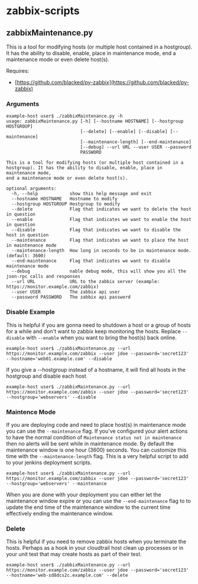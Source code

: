 # zabbix-scripts

## zabbixMaintenance.py
This is a tool for modifying hosts (or multiple host contained in a hostgroup).  It has the ability to disable, enable, place in maintenance mode, end a maintenance mode or even delete host(s).

Requires: 

* [https://github.com/blacked/py-zabbix](https://github.com/blacked/py-zabbix)


### Arguments

```
example-host user$ ./zabbixMaintenance.py -h
usage: zabbixMaintenance.py [-h] [--hostname HOSTNAME] [--hostgroup HOSTGROUP]
                            [--delete] [--enable] [--disable] [--maintenance]
                            [--maintenance-length] [--end-maintenance]
                            [--debug] --url URL --user USER --password
                            PASSWORD

This is a tool for modifying hosts (or multiple host contained in a
hostgroup). It has the ability to disable, enable, place in maintenance mode,
end a maintenance mode or even delete host(s).

optional arguments:
  -h, --help            show this help message and exit
  --hostname HOSTNAME   Hostname to modify
  --hostgroup HOSTGROUP Hostgroup to modify
  --delete              Flag that indicates we want to delete the host in question
  --enable              Flag that indicates we want to enable the host in question
  --disable             Flag that indicates we want to disable the host in question
  --maintenance         Flag that indicates we want to place the host in maintenance mode
  --maintenance-length  How long in seconds to be in maintenance mode. (default: 3600)
  --end-maintenance     Flag that indicates we want to disable maintenance mode
  --debug               nable debug mode, this will show you all the json-rpc calls and responses
  --url URL             URL to the zabbix server (example: https://monitor.example.com/zabbix)
  --user USER           The zabbix api user
  --password PASSWORD   The zabbix api password
```

### Disable Example
This is helpful if you are gonna need to shutdown a host or a group of hosts for a while and don't want to zabbix keep monitoring the hosts.  Replace ```--disable``` with ```--enable``` when you want to bring the host(s) back online.

```
example-host user$ ./zabbixMaintenance.py --url https://monitor.example.com/zabbix --user jdoe --password='secret123' --hostname='web01.example.com' --disable
```

If you give a --hostgroup instead of a hostname, it will find all hosts in the hostgroup and disable each host

```
example-host user$ ./zabbixMaintenance.py --url https://monitor.example.com/zabbix --user jdoe --password='secret123' --hostgroup='webservers' --disable
```

### Maintence Mode
If you are deploying code and need to place host(s) in maintenance mode you can use the ```--maintenance``` flag.  If you've configured your alert actions to have the normal condition of ```Maintenance status not in maintenance``` then no alerts will be sent while in maintenance mode.  By default the maintenance window is one hour (3600) seconds.  You can customize this time with the ```--maintenance-length``` flag.  This is a very helpful script to add to your jenkins deployment scripts.


```
example-host user$ ./zabbixMaintenance.py --url https://monitor.example.com/zabbix --user jdoe --password='secret123' --hostgroup='webservers' --maintenance
```

When you are done with your deployment you can either let the maintenance window expire or you can use the ```--end-maintenance``` flag to to update the end time of the maintenance window to the current time effectively ending the maintenance window.

### Delete
This is helpful if you need to remove zabbix hosts when you terminate the hosts.  Perhaps as a hook in your cloudtrail host clean up processes or in your unit test that may create hosts as part of their test.


```
example-host user$ ./zabbixMaintenance.py --url https://monitor.example.com/zabbix --user jdoe --password='secret123' --hostname='web-sd8dcs2c.example.com' --delete
```